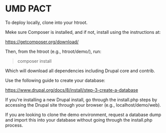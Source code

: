 # UMD PACT 

To deploy locally, clone into your htroot.

Meke sure Composer is installed, and if not, install using the instructions at:

https://getcomposer.org/download/

Then, from the htroot (e.g., htroot/demo/), run:

> composer install

Which will download all dependencies including Drupal core and contrib.

Use the following guide to create your database:

https://www.drupal.org/docs/8/install/step-3-create-a-database

If you're installing a new Drupal install, go through the install.php steps by accessing the Drupal site through your browser (e.g., localhost/demo/web).

If you are looking to clone the demo environment, request a database dump and import this into your database without going through the install.php process.

